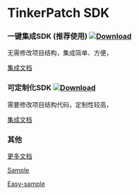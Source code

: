 # TinkerPatch SDK

### 一键集成SDK (推荐使用) [![Download](https://api.bintray.com/packages/simsun/maven/tinkerpatch-android-sdk/images/download.svg) ](https://bintray.com/simsun/maven/tinkerpatch-android-sdk/_latestVersion)
无需修改项目结构，集成简单、方便，

[集成文档](docs/tinkerpatch-android-sdk.md)




### 可定制化SDK [![Download](https://api.bintray.com/packages/simsun/maven/tinkerpatch-sdk/images/download.svg) ](https://bintray.com/simsun/maven/tinkerpatch-sdk/_latestVersion)
需要修改项目结构代码，定制性较高，

[集成文档](docs/tinkerpatch-sdk.md)




### 其他
[更多文档](http://tinkerpatch.com/Docs/intro)

[Sample](https://github.com/TinkerPatch/tinkerpatch-sample)

[Easy-sample](https://github.com/TinkerPatch/tinkerpatch-easy-sample)
